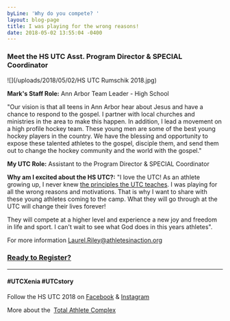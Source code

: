```yaml
---
byLine: 'Why do you compete? '
layout: blog-page
title: I was playing for the wrong reasons!
date: 2018-05-02 13:55:04 -0400
---
```

### **Meet the HS UTC Asst. Program Director & SPECIAL Coordinator**

![](/uploads/2018/05/02/HS UTC Rumschik 2018.jpg)

**Mark's Staff Role:**  Ann Arbor Team Leader - High School

"Our vision is that all teens in Ann Arbor hear about Jesus and have a chance to respond to the gospel.  I partner with local churches and ministries in the area to make this happen.  In addition, I lead a movement on a high profile hockey team.  These young men are some of the best young hockey players in the country.  We have the blessing and opportunity to expose these talented athletes to the gospel, disciple them, and send them out to change the hockey community and the world with the gospel."

**My UTC Role:**  Assistant to the Program Director & SPECIAL Coordinator

**Why am I excited about the HS UTC?:**  "I love the UTC!  As an athlete growing up, I never knew [the principles the UTC teaches](http://www.ultimatetrainingcamp.com/utc-principles).  I was playing for all the wrong reasons and motivations.  That is why I want to share with these young athletes coming to the camp.  What they will go through at the UTC will change their lives forever!

They will compete at a higher level and experience a new joy and freedom in life and sport.  I can't wait to see what God does in this years athletes".

For more information [Laurel.Riley@athletesinaction.org](mailto:laurel.riley@athletesinaction.org)

### [**Ready to Register?**]()

---

#### **#UTCXenia     #UTCstory**

Follow the HS UTC 2018 on  [Facebook](https://www.facebook.com/aiatotalathletecomplex/) & [Instagram](https://www.instagram.com/aia_sports_complex/)

More about the  [Total Athlete Complex](http://www.aiasportscomplex.com/)